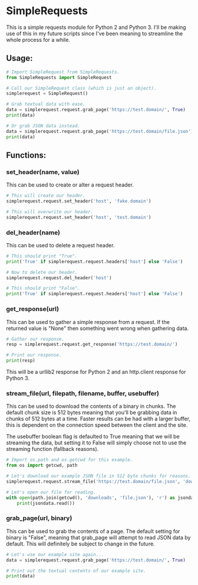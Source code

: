 # SimpleRequests
This is a simple requests module for Python 2 and Python 3.
I'll be making use of this in my future scripts since I've been meaning to streamline the whole process for a while.

## Usage:
```py
# Import SimpleRequest from SimpleRequests.
from SimpleRequests import SimpleRequest

# Call our SimpleRequest class (which is just an object).
simplerequest = SimpleRequest()

# Grab textual data with ease.
data = simplerequest.request.grab_page('https://test.domain/', True)
print(data)

# Or grab JSON data instead.
data = simplerequest.request.grab_page('https://test.domain/file.json')
print(data)
```

## Functions:
### set_header(name, value)
This can be used to create or alter a request header.

```py
# This will create our header.
simplerequest.request.set_header('host', 'fake.domain')

# This will overwrite our header.
simplerequest.request.set_header('host', 'test.domain')
```

### del_header(name)
This can be used to delete a request header.

```py
# This should print "True".
print('True' if simplerequest.request.headers['host'] else 'False')

# Now to delete our header.
simplerequest.request.del_header('host')

# This should print "False".
print('True' if simplerequest.request.headers['host'] else 'False')
```

### get_response(url)
This can be used to gather a simple response from a request.
If the returned value is "None" then something went wrong when gathering data.

```py
# Gather our response.
resp = simplerequest.request.get_response('https://test.domain/')

# Print our response.
print(resp)
```

This will be a urllib2 response for Python 2 and an http.client response for Python 3.

### stream_file(url, filepath, filename, buffer, usebuffer)
This can be used to download the contents of a binary in chunks.
The default chunk size is 512 bytes meaning that you'll be grabbing data in chunks of 512 bytes at a time.
Faster results can be had with a larger buffer, this is dependent on the connection speed between the client and the site.

The usebuffer boolean flag is defaulted to True meaning that we will be streaming the data, but setting it to False will simply
choose not to use the streaming function (fallback reasons).

```py
# Import os.path and os.getcwd for this example.
from os import getcwd, path

# Let's download our example JSON file in 512 byte chunks for reasons.
simplerequest.request.stream_file('https://test.domain/file.json', 'downloads', 'file.json')

# Let's open our file for reading.
with open(path.join(getcwd(), 'downloads', 'file.json'), 'r') as jsondata:
    print(jsondata.read())
```

### grab_page(url, binary)
This can be used to grab the contents of a page.
The default setting for binary is "False", meaning that grab_page will attempt to read JSON data by default.
This will definitely be subject to change in the future.

```py
# Let's use our example site again...
data = simplerequest.request.grab_page('https://test.domain/', True)

# Print out the textual contents of our example site.
print(data)
```
